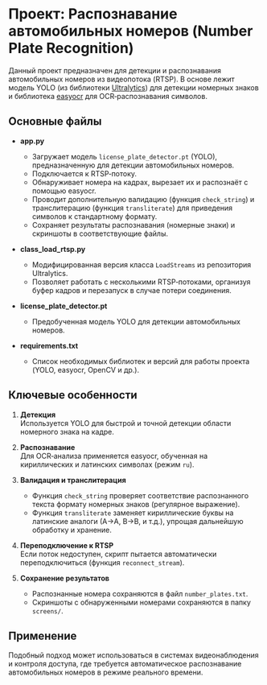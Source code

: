 # Проект: Распознавание автомобильных номеров (Number Plate Recognition)

Данный проект предназначен для детекции и распознавания автомобильных номеров из видеопотока (RTSP). В основе лежит модель YOLO (из библиотеки [Ultralytics](https://github.com/ultralytics/ultralytics)) для детекции номерных знаков и библиотека [easyocr](https://github.com/JaidedAI/EasyOCR) для OCR‑распознавания символов.

## Основные файлы

- **app.py**  
  - Загружает модель `license_plate_detector.pt` (YOLO), предназначенную для детекции автомобильных номеров.  
  - Подключается к RTSP‑потоку.  
  - Обнаруживает номера на кадрах, вырезает их и распознаёт с помощью easyocr.  
  - Проводит дополнительную валидацию (функция `check_string`) и транслитерацию (функция `transliterate`) для приведения символов к стандартному формату.  
  - Сохраняет результаты распознавания (номерные знаки) и скриншоты в соответствующие файлы.

- **class_load_rtsp.py**  
  - Модифицированная версия класса `LoadStreams` из репозитория Ultralytics.  
  - Позволяет работать с несколькими RTSP‑потоками, организуя буфер кадров и перезапуск в случае потери соединения.

- **license_plate_detector.pt**  
  - Предобученная модель YOLO для детекции автомобильных номеров.

- **requirements.txt**  
  - Список необходимых библиотек и версий для работы проекта (YOLO, easyocr, OpenCV и др.).

## Ключевые особенности

1. **Детекция**  
   Используется YOLO для быстрой и точной детекции области номерного знака на кадре.

2. **Распознавание**  
   Для OCR‑анализа применяется easyocr, обученная на кириллических и латинских символах (режим `ru`).

3. **Валидация и транслитерация**  
   - Функция `check_string` проверяет соответствие распознанного текста формату номерных знаков (регулярное выражение).  
   - Функция `transliterate` заменяет кириллические буквы на латинские аналоги (А->A, В->B, и т.д.), упрощая дальнейшую обработку и хранение.

4. **Переподключение к RTSP**  
   Если поток недоступен, скрипт пытается автоматически переподключиться (функция `reconnect_stream`).

5. **Сохранение результатов**  
   - Распознанные номера сохраняются в файл `number_plates.txt`.  
   - Скриншоты с обнаруженными номерами сохраняются в папку `screens/`.

## Применение

Подобный подход может использоваться в системах видеонаблюдения и контроля доступа, где требуется автоматическое распознавание автомобильных номеров в режиме реального времени.  
